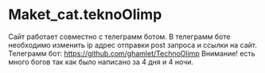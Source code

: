 # Maket_cat.teknoOlimp
Сайт работает совместно с телеграмм ботом. В телеграмм боте необходимо изменить ip адрес отправки post запроса и ссылки на сайт.
Телеграмм бот: https://github.com/ghamlet/TechnoOlimp
Внимание! есть много богов так как было написано за 4 дня и 4 ночи.
